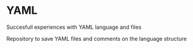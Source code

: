 # YAML
Succesfull experiences with YAML language and files


Repository to save YAML files and comments on the language structure
